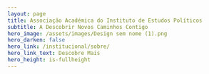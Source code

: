 ```yaml
---
layout: page
title: Associação Académica do Instituto de Estudos Políticos
subtitle: A Descobrir Novos Caminhos Contigo
hero_image: /assets/images/Design sem nome (1).png
hero_darken: false
hero_link: /institucional/sobre/
hero_link_text: Descobre Mais
hero_height: is-fullheight
---
```


